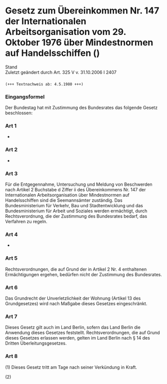 Gesetz zum Übereinkommen Nr. 147 der Internationalen Arbeitsorganisation vom 29. Oktober 1976 über Mindestnormen auf Handelsschiffen ()
=======================================================================================================================================

Stand  
Zuletzt geändert durch Art. 325 V v. 31.10.2006 I 2407

### 

```
(+++ Textnachweis ab: 4.5.1980 +++)
```

### Eingangsformel

Der Bundestag hat mit Zustimmung des Bundesrates das folgende Gesetz beschlossen:

### Art 1

-

### Art 2

-

### Art 3

Für die Entgegennahme, Untersuchung und Meldung von Beschwerden nach Artikel 2 Buchstabe d Ziffer ii des Übereinkommens Nr. 147 der Internationalen Arbeitsorganisation über Mindestnormen auf Handelsschiffen sind die Seemannsämter zuständig. Das Bundesministerium für Verkehr, Bau und Stadtentwicklung und das Bundesministerium für Arbeit und Soziales werden ermächtigt, durch Rechtsverordnung, die der Zustimmung des Bundesrates bedarf, das Verfahren zu regeln.

### Art 4

-

### Art 5

Rechtsverordnungen, die auf Grund der in Artikel 2 Nr. 4 enthaltenen Ermächtigungen ergehen, bedürfen nicht der Zustimmung des Bundesrates.

### Art 6

Das Grundrecht der Unverletzlichkeit der Wohnung (Artikel 13 des Grundgesetzes) wird nach Maßgabe dieses Gesetzes eingeschränkt.

### Art 7

Dieses Gesetz gilt auch im Land Berlin, sofern das Land Berlin die Anwendung dieses Gesetzes feststellt. Rechtsverordnungen, die auf Grund dieses Gesetzes erlassen werden, gelten im Land Berlin nach § 14 des Dritten Überleitungsgesetzes.

### Art 8

(1) Dieses Gesetz tritt am Tage nach seiner Verkündung in Kraft.

(2)
